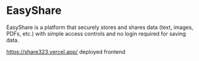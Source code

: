 # EasyShare
EasyShare is a platform that securely stores and shares data (text, images, PDFs, etc.) with simple access controls and no login required for saving data.


https://share323.vercel.app/
deployed frontend